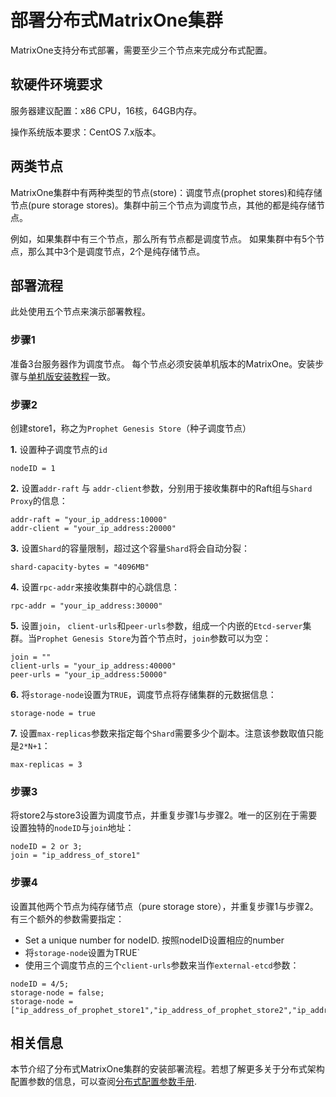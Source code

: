 # **部署分布式MatrixOne集群**

MatrixOne支持分布式部署，需要至少三个节点来完成分布式配置。

## **软硬件环境要求**

服务器建议配置：x86 CPU，16核，64GB内存。

操作系统版本要求：CentOS 7.x版本。

## **两类节点**

MatrixOne集群中有两种类型的节点(store)：调度节点(prophet stores)和纯存储节点(pure storage stores)。集群中前三个节点为调度节点，其他的都是纯存储节点。

例如，如果集群中有三个节点，那么所有节点都是调度节点。 如果集群中有5个节点，那么其中3个是调度节点，2个是纯存储节点。

## **部署流程**

此处使用五个节点来演示部署教程。

### **步骤1** 

准备3台服务器作为调度节点。
每个节点必须安装单机版本的MatrixOne。安装步骤与[单机版安装教程](install-standalone-matrixone.zh.md)一致。
 
### **步骤2** 

创建store1，称之为`Prophet Genesis Store`（种子调度节点）

**1.** 设置种子调度节点的`id`

```
nodeID = 1
```

**2.** 设置`addr-raft` 与 `addr-client`参数，分别用于接收集群中的Raft组与`Shard Proxy`的信息：

```
addr-raft = "your_ip_address:10000"
addr-client = "your_ip_address:20000"
```

**3.** 设置`Shard`的容量限制，超过这个容量`Shard`将会自动分裂：

```
shard-capacity-bytes = "4096MB"
```

**4.** 设置`rpc-addr`来接收集群中的心跳信息：

```
rpc-addr = "your_ip_address:30000"
```

**5.** 设置`join`， `client-urls`和`peer-urls`参数，组成一个内嵌的`Etcd-server`集群。当`Prophet Genesis Store`为首个节点时，`join`参数可以为空：

```
join = ""
client-urls = "your_ip_address:40000"
peer-urls = "your_ip_address:50000"
```

**6.** 将`storage-node`设置为`TRUE`，调度节点将存储集群的元数据信息：

```
storage-node = true
```

**7.** 设置`max-replicas`参数来指定每个`Shard`需要多少个副本。注意该参数取值只能是`2*N+1`：

```
max-replicas = 3
```

### **步骤3** 

将store2与store3设置为调度节点，并重复步骤1与步骤2。唯一的区别在于需要设置独特的`nodeID`与`join`地址：

``` 
nodeID = 2 or 3; 
join = "ip_address_of_store1"
```

### **步骤4** 

设置其他两个节点为纯存储节点（pure storage store），并重复步骤1与步骤2。有三个额外的参数需要指定：

* Set a unique number for nodeID. 按照nodeID设置相应的number
* 将`storage-node`设置为TRUE`  
* 使用三个调度节点的三个`client-urls`参数来当作`external-etcd`参数：

```
nodeID = 4/5;
storage-node = false;
storage-node = ["ip_address_of_prophet_store1","ip_address_of_prophet_store2","ip_address_of_prophet_store3"]
```

## **相关信息**

本节介绍了分布式MatrixOne集群的安装部署流程。若想了解更多关于分布式架构配置参数的信息，可以查阅[分布式配置参数手册](../Reference/System-Parameters/distributed-settings.md). 
